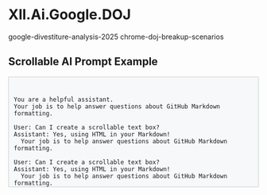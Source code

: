 # Xll.Ai.Google.DOJ
google-divestiture-analysis-2025 chrome-doj-breakup-scenarios

## Scrollable AI Prompt Example

<div style="max-height: 200px; overflow-y: auto; background: #f6f8fa; padding: 10px; border: 1px solid #ccc;">

<pre>
<code>
You are a helpful assistant.
Your job is to help answer questions about GitHub Markdown formatting.

User: Can I create a scrollable text box?
Assistant: Yes, using HTML in your Markdown!
  Your job is to help answer questions about GitHub Markdown formatting.

User: Can I create a scrollable text box?
Assistant: Yes, using HTML in your Markdown!
  Your job is to help answer questions about GitHub Markdown formatting.

User: Can I create a scrollable text box?
Assistant: Yes, using HTML in your Markdown!
  Your job is to help answer questions about GitHub Markdown formatting.

User: Can I create a scrollable text box?
Assistant: Yes, using HTML in your Markdown!
  
</code>
</pre>

</div>

